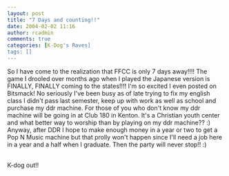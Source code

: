 ```yaml
---
layout: post
title: "7 Days and counting!!"
date: 2004-02-02 11:16
author: rcadmin
comments: true
categories: [K-Dog's Raves]
tags: []
---
```

So I have come to the realization that FFCC is only 7 days away!!!! The game I drooled over months ago when I played the Japanese version is FINALLY, FINALLY coming to the states!!!! I'm so excited I even posted on Bitsmack! No seriously I've been busy as of late trying to fix my english class I didn't pass last semester, keep up with work as well as school and purchase my ddr machine. For those of you who don't know my ddr machine will be going in at Club 180 in Kenton. It's a Christian youth center and what better way to worship than by playing on my ddr machine?? :)
<br />
Anyway, after DDR I hope to make enough money in a year or two to get a Pop N Music machine but that prolly won't happen since I'll need a job here in a year and a half when I graduate. Then the party will never stop!! :)
<br />

<br />
K-dog out!!
